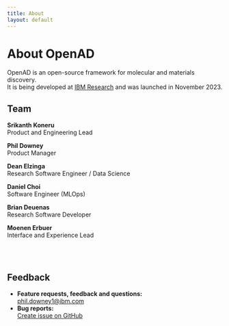```yaml
---
title: About
layout: default
---
```


# About OpenAD

OpenAD is an open-source framework for molecular and materials discovery.<br>
It is being developed at [IBM Research](https://research.ibm.com) and was launched in November 2023.

## Team

**Srikanth Koneru**<br>
Product and Engineering Lead

**Phil Downey**<br>
Product Manager

**Dean Elzinga**<br>
Research Software Engineer / Data Science

**Daniel Choi**<br>
Software Engineer (MLOps)

**Brian Deuenas**<br>
Research Software Developer

**Moenen Erbuer**<br>
Interface and Experience Lead

<br><br>

## Feedback

- **Feature requests, feedback and questions:**<br>
  [phil.downey1@ibm.com](mailto:phil.downey1@ibm.com)
- **Bug reports:**<br>
  [Create issue on GitHub](https://github.com/acceleratedscience/open-ad-toolkit/issues)